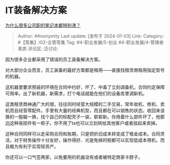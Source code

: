 # IT装备解决方案
[为什么很多公司配的笔记本都特别渣？](https://www.zhihu.com/question/545253024/answer/3348082671)

> Author: #Anonymity
> Last update: [发布于 2024-01-03]
> Link:
> Category: #【答集】/02-企管答集 
> Tag: #4-职业发展/5-创业 #4-职业发展/4-管理者素质 
> 评论区:
> 泛讨论:

因为很多企业都采用了错误的员工装备解决方案。

对大部分企业而言，员工装备的最好方案都是租用——直接找租赁商租用指定型号的机器。

这机器里要求预装的环境在合同中约好，坏了、中毒了立刻调备机，合同约定保障可用率。出了新机器，新需求，打个电话就能在他们的设备库里调新机。

这类租赁商神通广大的很，往往同时经营大规模的二手交易，常年收机、修机、卖机而且经营零配件。手里有大量的经典机型，而且都在可以销售的状态。收回来该换的一股脑一换，找个自己的标配壳子一装，崭崭新。你用着什么部件坏了，他那边这种易损件有一柜子。你不用了ta也可以立刻转给其他客户或者挂起来卖掉。

这种合同同样可以走采购合同和账期，只是把折旧成本转变成了租金成本。合同灵活，对于财务操作十分友好，操作得好、光是免掉的税都可以实现低成本用机，而且极为有利于实现轻资产。

你还可以一口气签两家，以免要用的机器没有或者被特定商家卡脖子。
